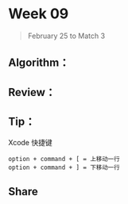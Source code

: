 # Week 09

> February 25 to Match 3

## Algorithm：

## Review：

## Tip：
Xcode 快捷键
```
option + command + [ = 上移动一行
option + command + ] = 下移动一行
```

## Share